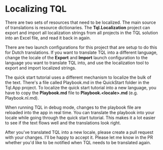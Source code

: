 # Localizing TQL

There are two sets of resources that need to be localized. The main source of
translations is resource dictionaries. The **Tql.Localization** project can
export and import all localization strings from all projects in the TQL solution
into an Excel file, and read it back in again.

There are two launch configurations for this project that are setup to do this
for Dutch translations. If you want to translate TQL into a different language,
change the locale of the **Export** and **Import** launch configuration to the
language you want to translate TQL into, and use the localization tool to export
and import localized strings.

The quick start tutorial uses a different mechanism to localize the bulk of the
text. There's a file called Playbook.md in the QuickStart folder in the Tql.App
project. To localize the quick start tutorial into a new language, you have to
copy the **Playbook.md** file to **Playbook.&lt;locale&gt;.md** (e.g.
Playbook.nl.md).

When running TQL in debug mode, changes to the playbook file are reloaded into
the app in real time. You can translate the playbook into your locale while
going through the quick start tutorial. This makes it a lot easier to see if the
text flows well and the translations look right.

After you've translated TQL into a new locale, please create a pull request with
your changes. I'll be happy to accept it. Please let me know in the PR whether
you'd like to be notified when TQL needs to be translated again.
